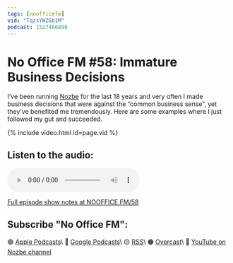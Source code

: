 ```yaml
---
tags: [noofficefm]
vid: "TqzsYWZ6b1M"
podcast: 1527466890
---
```


# No Office FM #58: Immature Business Decisions

I’ve been running [Nozbe][n] for the last 18 years and very often I made business decisions that were against the “common business sense”, yet they’ve benefited me tremendously. Here are some examples where I just followed my gut and succeeded.

{% include video.html id=page.vid %}

<!--More-->

## Listen to the audio:

<audio controls>
<source src="https://media.transistor.fm/525602e3/c095c066.mp3" type="audio/mpeg">
</audio>



[Full episode show notes at NOOFFICE.FM/58](https://nooffice.fm/58)

## Subscribe "No Office FM":

🟣 [Apple Podcasts](https://podcasts.apple.com/podcast/no-office/id1527466890)\\
🔵 [Google Podcasts](https://podcasts.google.com/feed/aHR0cHM6Ly9mZWVkcy50cmFuc2lzdG9yLmZtL25vb2ZmaWNl)\\
🟡 [RSS](https://nozbe.com/nooffice.rss)\\
🟠 [Overcast](https://overcast.fm/itunes1527466890/no-office)\\
🔴 [YouTube on Nozbe channel](https://youtube.com/NozbeCom)

<!--podcast: 1527466890-->

[n]: https://michael.gratis/nozbe
[np]: https://michael.gratis/nozbepersonal